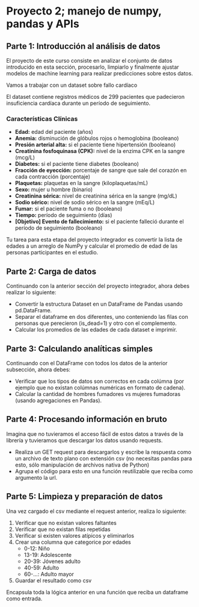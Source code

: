 <h1> Proyecto 2; manejo de numpy, pandas y APIs</h1>

<h2>Parte 1: Introducción al análisis de datos</h2>

<p>El proyecto de este curso consiste en analizar el conjunto de datos introducido en esta sección, procesarlo, limpiarlo y finalmente ajustar modelos de machine learning para realizar predicciones sobre estos datos.</p>

<p>Vamos a trabajar con un dataset sobre fallo cardíaco</p>
<p>El dataset contiene registros médicos de 299 pacientes que padecieron insuficiencia cardíaca durante un período de seguimiento.</p>

<h3>Características Clínicas</h3>

<ul>
    <li><strong>Edad:</strong> edad del paciente (años)</li>
    <li><strong>Anemia:</strong> disminución de glóbulos rojos o hemoglobina (booleano)</li>
    <li><strong>Presión arterial alta:</strong> si el paciente tiene hipertensión (booleano)</li>
    <li><strong>Creatinina fosfoquinasa (CPK):</strong> nivel de la enzima CPK en la sangre (mcg/L)</li>
    <li><strong>Diabetes:</strong> si el paciente tiene diabetes (booleano)</li>
    <li><strong>Fracción de eyección:</strong> porcentaje de sangre que sale del corazón en cada contracción (porcentaje)</li>
    <li><strong>Plaquetas:</strong> plaquetas en la sangre (kiloplaquetas/mL)</li>
    <li><strong>Sexo:</strong> mujer u hombre (binario)</li>
    <li><strong>Creatinina sérica:</strong> nivel de creatinina sérica en la sangre (mg/dL)</li>
    <li><strong>Sodio sérico:</strong> nivel de sodio sérico en la sangre (mEq/L)</li>
    <li><strong>Fumar:</strong> si el paciente fuma o no (booleano)</li>
    <li><strong>Tiempo:</strong> período de seguimiento (días)</li>
    <li><strong>[Objetivo] Evento de fallecimiento:</strong> si el paciente falleció durante el período de seguimiento (booleano)</li>
</ul>

<p>Tu tarea para esta etapa del proyecto integrador es convertir la lista de edades a un arreglo de NumPy y calcular el promedio de edad de las personas participantes en el estudio.</p>

<h2>Parte 2: Carga de datos</h2>

<p>Continuando con la anterior sección del proyecto integrador, ahora debes realizar lo siguiente:</p>
<ul>
    <li>Convertir la estructura Dataset en un DataFrame de Pandas usando pd.DataFrame.</li>
    <li>Separar el dataframe en dos diferentes, uno conteniendo las filas con personas que perecieron (is_dead=1) y otro con el complemento.</li>
    <li>Calcular los promedios de las edades de cada dataset e imprimir.</li>
</ul>

<h2>Parte 3: Calculando analíticas simples</h2>

<p>Continuando con el DataFrame con todos los datos de la anterior subsección, ahora debes:</p>
<ul>
    <li>Verificar que los tipos de datos son correctos en cada colúmna (por ejemplo que no existan colúmnas numéricas en formato de cadena).</li>
    <li>Calcular la cantidad de hombres fumadores vs mujeres fumadoras (usando agregaciones en Pandas).</li>
</ul>

<h2>Parte 4: Procesando información en bruto</h2>

<p>Imagina que no tuvieramos el acceso fácil de estos datos a través de la librería y tuvieramos que descargar los datos usando requests.</p>

<ul>
    <li>Realiza un GET request para descargarlos y escribe la respuesta como un archivo de texto plano con extensión csv (no necesitas pandas para esto, sólo manipulación de archivos nativa de Python)</li>
    <li>Agrupa el código para esto en una función reutilizable que reciba como argumento la url.</li>
</ul>

<h2>Parte 5: Limpieza y preparación de datos</h2>

<p>Una vez cargado el csv mediante el request anterior, realiza lo siguiente:</p>

<ol>
    <li>Verificar que no existan valores faltantes</li>
    <li>Verificar que no existan filas repetidas</li>
    <li>Verificar si existen valores atípicos y eliminarlos</li>
    <li>Crear una columna que categorice por edades
        <ul>
                <li>0-12: Niño</li>
                <li>13-19: Adolescente</li>
                <li>20-39: Jóvenes adulto</li>
                <li>40-59: Adulto</li>
                <li>60-...: Adulto mayor</li>
        </ul>
    </li>
    <li>Guardar el resultado como csv</li>
</ol>

<p>Encapsula toda la lógica anterior en una función que reciba un dataframe como entrada.</p>